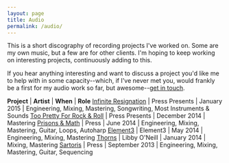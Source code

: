 ```yaml
---
layout: page
title: Audio
permalink: /audio/
---
```

This is a short discography of recording projects I've worked on. Some are my own music, but a few are for other clients. I'm hoping to keep working on interesting projects, continuously adding to this. 

If you hear anything interesting and want to discuss a project you'd like me to help with in some capacity--which, if I've never met you, would frankly be a first for my audio work so far, but awesome--[get in touch](mailto:tayloraburgess@gmail.com).

**Project** | **Artist** | **When** | **Role**
[Infinite Resignation](http://presssounds.bandcamp.com/album/press-presents-infinite-resignation) | Press Presents | January 2015 | Engineering, Mixing, Mastering, Songwriting, Most Instruments & Sounds
[Too Pretty For Rock & Roll](http://presssounds.bandcamp.com/album/press-presents-too-pretty-for-rock-roll) | Press Presents | December 2014 | Mastering
[Prisons & Math](http://presssounds.bandcamp.com/album/prisons-math) | Press | June 2014 | Engineering, Mixing, Mastering, Guitar, Loops, Autoharp
[Element3](http://element3.org/music/) | Element3 | May 2014 | Engineering, Mixing, Mastering
[Thorns](https://libbyoneill.bandcamp.com/album/thorns) | Libby O'Neill | January 2014 | Mixing, Mastering
[Sartoris](http://presssounds.bandcamp.com/album/sartoris) | Press | September 2013 | Engineering, Mixing, Mastering, Guitar, Sequencing